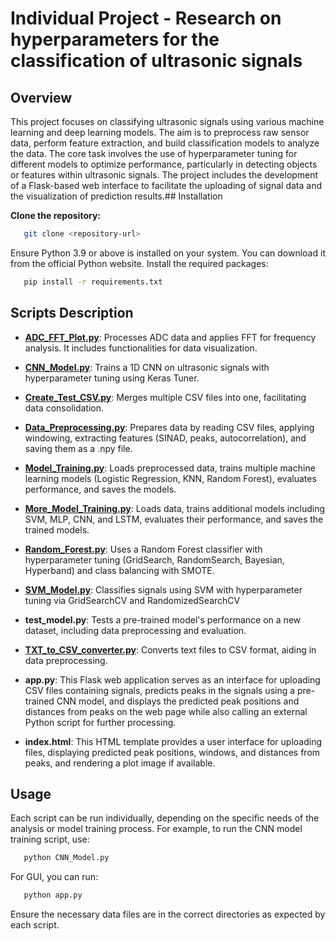 
# Individual Project - Research on hyperparameters for the classification of ultrasonic signals


## Overview
This project focuses on classifying ultrasonic signals using various machine learning and deep learning models. The aim is to preprocess raw sensor data, perform feature extraction, and build classification models to analyze the data. The core task involves the use of hyperparameter tuning for different models to optimize performance, particularly in detecting objects or features within ultrasonic signals. The project includes the development of a Flask-based web interface to facilitate the uploading of signal data and the visualization of prediction results.## Installation

 **Clone the repository:**
```bash
   git clone <repository-url>
```
Ensure Python 3.9 or above is installed on your system. You can download it from the official Python website.
Install the required packages:
```bash
   pip install -r requirements.txt
```

## Scripts Description

- **[ADC_FFT_Plot.py](src%2FADC_FFT_Plot.py)**: Processes ADC data and applies FFT for frequency analysis. It includes functionalities for data visualization.

- **[CNN_Model.py](src%2FCNN_Model.py)**:  Trains a 1D CNN on ultrasonic signals with hyperparameter tuning using Keras Tuner.

- **[Create_Test_CSV.py](src%2FCreate_Test_CSV.py)**: Merges multiple CSV files into one, facilitating data consolidation.

- **[Data_Preprocessing.py](src%2FData_Preprocessing.py)**: Prepares data by reading CSV files, applying windowing, extracting features (SINAD, peaks, autocorrelation), and saving them as a .npy file.

- **[Model_Training.py](src%2FModel_Training.py)**: Loads preprocessed data, trains multiple machine learning models (Logistic Regression, KNN, Random Forest), evaluates performance, and saves the models.

- **[More_Model_Training.py](src%2FMore_Model_Training.py)**: Loads data, trains additional models including SVM, MLP, CNN, and LSTM, evaluates their performance, and saves the trained models.

- **[Random_Forest.py](src%2FRandom_Forest.py)**: Uses a Random Forest classifier with hyperparameter tuning (GridSearch, RandomSearch, Bayesian, Hyperband) and class balancing with SMOTE.

- **[SVM_Model.py](src%2FSVM_Model.py)**: Classifies signals using SVM with hyperparameter tuning via GridSearchCV and RandomizedSearchCV

- **test_model.py**: Tests a pre-trained model's performance on a new dataset, including data preprocessing and evaluation.

- **[TXT_to_CSV_converter.py](src%2FTXT_to_CSV_converter.py)**: Converts text files to CSV format, aiding in data preprocessing.

- **app.py**: This Flask web application serves as an interface for uploading CSV files containing signals, predicts peaks in the signals using a pre-trained CNN model, and displays the predicted peak positions 
              and distances from peaks on the web page while also calling an external Python script for further processing.
- **index.html**: This HTML template provides a user interface for uploading files, displaying predicted peak positions, windows, and distances from peaks, and rendering a plot image if available.  

## Usage
Each script can be run individually, depending on the specific needs of the analysis or model training process. For example, to run the CNN model training script, use:
```bash
   python CNN_Model.py
```
For GUI, you can run:
```bash
   python app.py
```
Ensure the necessary data files are in the correct directories as expected by each script.
